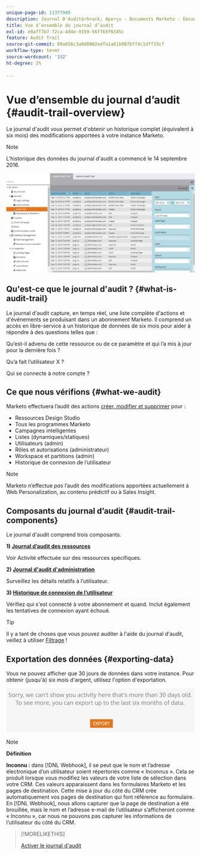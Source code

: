 ```yaml
---
unique-page-id: 11377945
description: Journal D'Audit&rbrack; Aperçu - Documents Marketo - Documentation Du Produit
title: Vue d’ensemble du journal d’audit
exl-id: e8aff7b7-72ca-4d4e-9159-56ff65f6345c
feature: Audit Trail
source-git-commit: 09a656c3a0d0002edfa1a61b987bff4c1dff33cf
workflow-type: tm+mt
source-wordcount: '332'
ht-degree: 2%

---
```


# Vue d’ensemble du journal d’audit {#audit-trail-overview}

Le journal d&#39;audit vous permet d&#39;obtenir un historique complet (équivalent à six mois) des modifications apportées à votre instance Marketo.

>[!NOTE]
>
>L&#39;historique des données du journal d&#39;audit a commencé le 14 septembre 2016.

![](assets/audit-trail-overview-1.png)

## Qu&#39;est-ce que le journal d&#39;audit ? {#what-is-audit-trail}

Le journal d&#39;audit capture, en temps réel, une liste complète d&#39;actions et d&#39;événements se produisant dans un abonnement Marketo. Il comprend un accès en libre-service à un historique de données de six mois pour aider à répondre à des questions telles que :

Qu’est-il advenu de cette ressource ou de ce paramètre et qui l’a mis à jour pour la dernière fois ?

Qu’a fait l’utilisateur X ?

Qui se connecte à notre compte ?

## Ce que nous vérifions {#what-we-audit}

Marketo effectuera l’audit des actions [créer, modifier et supprimer](/help/marketo/product-docs/administration/audit-trail/change-details-in-audit-trail.md) pour :

* Ressources Design Studio
* Tous les programmes Marketo
* Campagnes intelligentes
* Listes (dynamiques/statiques)
* Utilisateurs (admin)
* Rôles et autorisations (administrateur)
* Workspace et partitions (admin)
* Historique de connexion de l’utilisateur

>[!NOTE]
>
>Marketo n’effectue _pas_ l’audit des modifications apportées actuellement à Web Personalization, au contenu prédictif ou à Sales Insight.

## Composants du journal d’audit {#audit-trail-components}

Le journal d&#39;audit comprend trois composants.

**1) [Journal d’audit des ressources](/help/marketo/product-docs/administration/audit-trail/change-details-in-audit-trail.md#asset-audit-trail)**

Voir Activité effectuée sur des ressources spécifiques.

**2) [Journal d&#39;audit d&#39;administration](/help/marketo/product-docs/administration/audit-trail/change-details-in-audit-trail.md#admin-audit-trail)**

Surveillez les détails relatifs à l’utilisateur.

**3) [Historique de connexion de l’utilisateur](/help/marketo/product-docs/administration/audit-trail/user-login-history.md)**

Vérifiez qui s&#39;est connecté à votre abonnement et quand. Inclut également les tentatives de connexion ayant échoué.

>[!TIP]
>
>Il y a tant de choses que vous pouvez auditer à l&#39;aide du journal d&#39;audit, veillez à utiliser [Filtrage](/help/marketo/product-docs/administration/audit-trail/filtering-in-audit-trail.md) !

## Exportation des données {#exporting-data}

Vous ne pouvez afficher que 30 jours de données dans votre instance. Pour obtenir (jusqu&#39;à) six mois d&#39;argent, utilisez l&#39;option d&#39;exportation.

![](assets/two.png)

>[!NOTE]
>
>**Définition**
>
>**Inconnu :** dans [!DNL Webhook], il se peut que le nom et l’adresse électronique d’un utilisateur soient répertoriés comme « Inconnus ». Cela se produit lorsque vous modifiez les valeurs de votre liste de sélection dans votre CRM. Ces valeurs apparaissent dans les formulaires Marketo et les pages de destination. Cette mise à jour du côté du CRM crée automatiquement vos pages de destination qui font référence au formulaire. En [!DNL Webhook], nous allons capturer que la page de destination a été brouillée, mais le nom et l’adresse e-mail de l’utilisateur s’afficheront comme « Inconnu », car nous ne pouvons pas capturer les informations de l’utilisateur du côté du CRM.

>[!MORELIKETHIS]
>
>[Activer le journal d&#39;audit](/help/marketo/product-docs/administration/audit-trail/enable-audit-trail.md)
